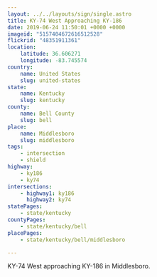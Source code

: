 ```yaml
---
layout: ../../layouts/sign/single.astro
title: KY-74 West Approaching KY-186
date: 2019-06-24 11:50:01 +0000 +0000
imageid: "5157404672616512528"
flickrid: "48351911361"
location:
    latitude: 36.606271
    longitude: -83.745574
country:
    name: United States
    slug: united-states
state:
    name: Kentucky
    slug: kentucky
county:
    name: Bell County
    slug: bell
place:
    name: Middlesboro
    slug: middlesboro
tags:
    - intersection
    - shield
highway:
    - ky186
    - ky74
intersections:
    - highway1: ky186
      highway2: ky74
statePages:
    - state/kentucky
countyPages:
    - state/kentucky/bell
placePages:
    - state/kentucky/bell/middlesboro

---
```

KY-74 West approaching KY-186 in Middlesboro.